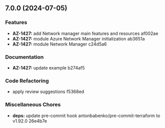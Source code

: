 ## 7.0.0 (2024-07-05)


### Features

* **AZ-1427:** add Network manager main features and resources af002ae
* **AZ-1427:** module Azure Network Manager initialization ab3651a
* **AZ-1427:** module Network Manager c24d5a6


### Documentation

* **AZ-1427:** update example b274af5


### Code Refactoring

* apply review suggestions f5368ed


### Miscellaneous Chores

* **deps:** update pre-commit hook antonbabenko/pre-commit-terraform to v1.92.0 26e4b7e
